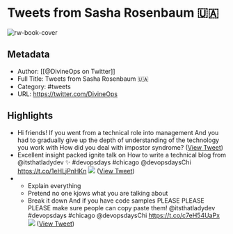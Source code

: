 # Tweets from Sasha Rosenbaum 🇺🇦

![rw-book-cover](https://pbs.twimg.com/profile_images/1527624607137603585/Q_iS-iXM.jpg)

## Metadata
- Author: [[@DivineOps on Twitter]]
- Full Title: Tweets from Sasha Rosenbaum 🇺🇦
- Category: #tweets
- URL: https://twitter.com/DivineOps

## Highlights
- Hi friends!
  If you went from a technical role into management
  And you had to gradually give up the depth of understanding of the technology you work with
  How did you deal with impostor syndrome? ([View Tweet](https://twitter.com/DivineOps/status/1461484534042660869))
- Excellent insight packed ignite talk on How to write a technical blog from ⁦@itsthatladydev⁩ ✨
  #devopsdays #chicago ⁦@devopsdaysChi⁩ https://t.co/1eHLjPnHKn
  ![](https://pbs.twimg.com/media/F3MFnMAXcAEomGE.jpg) ([View Tweet](https://twitter.com/DivineOps/status/1689700460339290112))
- - Explain everything
  - Pretend no one kjows what you are talking about
  - Break it down
  And if you have code samples PLEASE PLEASE PLEASE make sure people can copy paste them!
  ⁦@itsthatladydev⁩ 
  #devopsdays #chicago ⁦@devopsdaysChi⁩ https://t.co/c7eH54UaPx
  ![](https://pbs.twimg.com/media/F3MGLk1XYAAfaEv.jpg) ([View Tweet](https://twitter.com/DivineOps/status/1689701085978484736))
